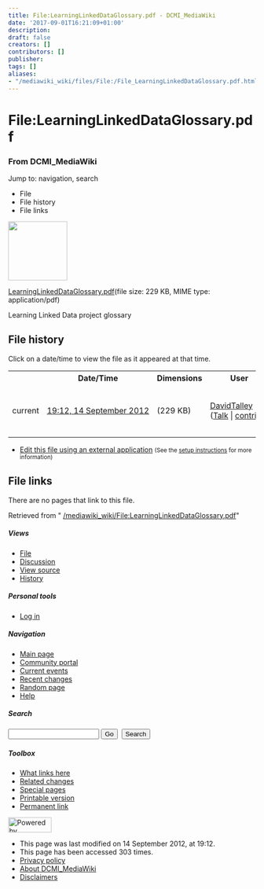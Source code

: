 ```yaml
---
title: File:LearningLinkedDataGlossary.pdf - DCMI_MediaWiki
date: '2017-09-01T16:21:09+01:00'
description: 
draft: false
creators: []
contributors: []
publisher: 
tags: []
aliases:
- "/mediawiki_wiki/files/File:/File_LearningLinkedDataGlossary.pdf.html"
---
```


<a id="top"></a>
# File:LearningLinkedDataGlossary.pdf

### From DCMI\_MediaWiki

Jump to: navigation, search
<!-- start content -->
- File
- File history
- File links

 [<img alt="" src="/skins/common/images/icons/fileicon-pdf.png" width="120" height="120">](/mediawiki_wiki/files/LearningLinkedDataGlossary.pdf)

[LearningLinkedDataGlossary.pdf](/mediawiki_wiki/files/LearningLinkedDataGlossary.pdf)‎(file size: 229 KB, MIME type: application/pdf)

Learning Linked Data project glossary

<!-- 
NewPP limit report
Preprocessor node count: 1/1000000
Post-expand include size: 0/2097152 bytes
Template argument size: 0/2097152 bytes
Expensive parser function count: 0/100
-->
## File history

Click on a date/time to view the file as it appeared at that time.

<table class="wikitable filehistory">
  <tr>
    <td></td>
    <th>Date/Time</th>
    <th>Dimensions</th>
    <th>User</th>
    <th>Comment</th>
  </tr>
  <tr>
    <td>current</td>
    <td class="filehistory-selected" style="white-space: nowrap;"><a href="/mediawiki_wiki/files/LearningLinkedDataGlossary.pdf">19:12, 14 September 2012</a></td>
    <td> <span style="white-space: nowrap;">(229 KB)</span>
    </td>
    <td>
      <a href="/index.php?title=User:DavidTalley&amp;action=edit&amp;redlink=1" class="new mw-userlink" title="User:DavidTalley (page does not exist)">DavidTalley</a> <span style="white-space: nowrap;"> <span class="mw-usertoollinks">(<a href="/index.php?title=User_talk:DavidTalley&amp;action=edit&amp;redlink=1" class="new" title="User talk:DavidTalley (page does not exist)">Talk</a> | <a href="/index.php/Special:Contributions/DavidTalley" title="Special:Contributions/DavidTalley">contribs</a>)</span></span>
    </td>
    <td> <span class="comment">(Learning Linked Data project glossary)</span>
    </td>
  </tr>
</table>

  

- [Edit this file using an external application](/index.php?title=File:LearningLinkedDataGlossary.pdf&action=edit&externaledit=true&mode=file "File:LearningLinkedDataGlossary.pdf") <small>(See the <a href="http://www.mediawiki.org/wiki/Manual:External_editors" class="external text" rel="nofollow">setup instructions</a> for more information)</small>

## File links

There are no pages that link to this file.

Retrieved from " [/mediawiki_wiki/File:LearningLinkedDataGlossary.pdf](/mediawiki_wiki/files/File:/File:LearningLinkedDataGlossary.pdf.html)"

<!-- end content -->

##### Views

- [File](/mediawiki_wiki/files/File:/File:LearningLinkedDataGlossary.pdf.html)
- [Discussion](/index.php?title=File_talk:LearningLinkedDataGlossary.pdf&action=edit&redlink=1 "Discussion about the content page [t]")
- [View source](/index.php?title=File:LearningLinkedDataGlossary.pdf&action=edit "This page is protected.
You can view its source [e]")
- [History](/index.php?title=File:LearningLinkedDataGlossary.pdf&action=history "Past revisions of this page [h]")

##### Personal tools

- [Log in](/index.php?title=Special:UserLogin&returnto=File:LearningLinkedDataGlossary.pdf "You are encouraged to log in; however, it is not mandatory [o]")

<script type="text/javascript"> if (window.isMSIE55) fixalpha(); </script>

##### Navigation

- [Main page](/index.php/Main_Page "Visit the main page [z]")
- [Community portal](/index.php/DCMI_MediaWiki:Community_portal "About the project, what you can do, where to find things")
- [Current events](/index.php/DCMI_MediaWiki:Current_events "Find background information on current events")
- [Recent changes](/index.php/Special:RecentChanges "The list of recent changes in the wiki [r]")
- [Random page](/index.php/Special:Random "Load a random page [x]")
- [Help](/index.php/Help:Contents "The place to find out")

##### <label for="searchInput">Search</label>

<form action="/index.php" id="searchform">
				<input type="hidden" name="title" value="Special:Search">
				<input id="searchInput" title="Search DCMI_MediaWiki" accesskey="f" type="search" name="search">
				<input type="submit" name="go" class="searchButton" id="searchGoButton" value="Go" title="Go to a page with this exact name if exists"> 
				<input type="submit" name="fulltext" class="searchButton" id="mw-searchButton" value="Search" title="Search the pages for this text">
			</form>

##### Toolbox

- [What links here](/index.php/Special:WhatLinksHere/File:LearningLinkedDataGlossary.pdf "List of all wiki pages that link here [j]")
- [Related changes](/index.php/Special:RecentChangesLinked/File:LearningLinkedDataGlossary.pdf "Recent changes in pages linked from this page [k]")
- [Special pages](/index.php/Special:SpecialPages "List of all special pages [q]")
- [Printable version](/index.php?title=File:LearningLinkedDataGlossary.pdf&printable=yes "Printable version of this page [p]")
- [Permanent link](/index.php?title=File:LearningLinkedDataGlossary.pdf&oldid=3785 "Permanent link to this revision of the page")

<!-- end of the left (by default at least) column -->

 [<img src="/skins/common/images/poweredby_mediawiki_88x31.png" height="31" width="88" alt="Powered by MediaWiki">](http://www.mediawiki.org/)

- This page was last modified on 14 September 2012, at 19:12.
- This page has been accessed 303 times.
- [Privacy policy](/index.php/DCMI_MediaWiki:Privacy_policy "DCMI MediaWiki:Privacy policy")
- [About DCMI\_MediaWiki](/index.php/DCMI_MediaWiki:About "DCMI MediaWiki:About")
- [Disclaimers](/index.php/DCMI_MediaWiki:General_disclaimer "DCMI MediaWiki:General disclaimer")

<script>if (window.runOnloadHook) runOnloadHook();</script><!-- Served in 0.464 secs. -->
